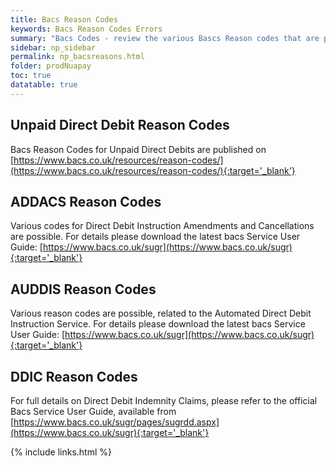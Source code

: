 ```yaml
---
title: Bacs Reason Codes
keywords: Bacs Reason Codes Errors
summary: "Bacs Codes - review the various Bascs Reason codes that are possible and how to best deal with them"
sidebar: np_sidebar
permalink: np_bacsreasons.html
folder: prodNuapay
toc: true
datatable: true
---
```


## Unpaid Direct Debit Reason Codes

Bacs Reason Codes for Unpaid Direct Debits are published on [https://www.bacs.co.uk/resources/reason-codes/](https://www.bacs.co.uk/resources/reason-codes/){:target='_blank'}


## ADDACS Reason Codes

Various codes for Direct Debit Instruction Amendments and Cancellations are possible. For details please download the latest bacs Service User Guide: [https://www.bacs.co.uk/sugr](https://www.bacs.co.uk/sugr){:target='_blank'}


## AUDDIS Reason Codes

Various reason codes are possible, related to the Automated Direct Debit Instruction Service​. For details please download the latest bacs Service User Guide: [https://www.bacs.co.uk/sugr](https://www.bacs.co.uk/sugr){:target='_blank'}


## DDIC Reason Codes

For full details on Direct Debit Indemnity Claims, please refer to the official Bacs Service User Guide, available from [https://www.bacs.co.uk/sugr/pages/sugrdd.aspx](https://www.bacs.co.uk/sugr){:target='_blank'}



{% include links.html %}
